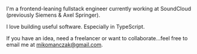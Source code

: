 I'm a frontend-leaning fullstack engineer currently working at SoundCloud (previously Siemens & Axel Springer). 

I love building useful software. Especially in TypeScript.

If you have an idea, need a freelancer or want to collaborate...feel free to email me at mikomanczak@gmail.com.



